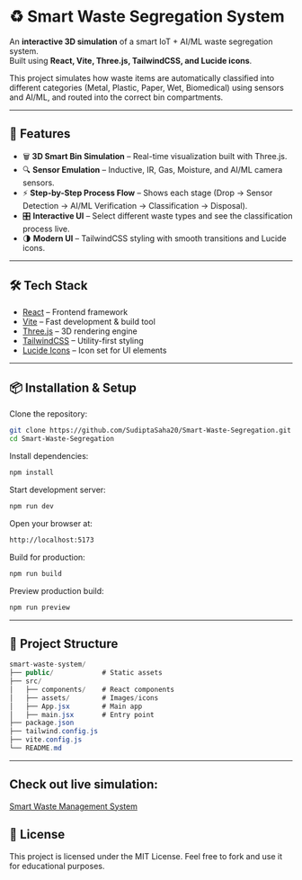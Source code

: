 # ♻️ Smart Waste Segregation System

An **interactive 3D simulation** of a smart IoT + AI/ML waste segregation system.  
Built using **React, Vite, Three.js, TailwindCSS, and Lucide icons**.  

This project simulates how waste items are automatically classified into different categories (Metal, Plastic, Paper, Wet, Biomedical) using sensors and AI/ML, and routed into the correct bin compartments.

---

## 🚀 Features

- 🗑 **3D Smart Bin Simulation** – Real-time visualization built with Three.js.  
- 🔍 **Sensor Emulation** – Inductive, IR, Gas, Moisture, and AI/ML camera sensors.  
- ⚡ **Step-by-Step Process Flow** – Shows each stage (Drop → Sensor Detection → AI/ML Verification → Classification → Disposal).  
- 🎛 **Interactive UI** – Select different waste types and see the classification process live.  
- 🌗 **Modern UI** – TailwindCSS styling with smooth transitions and Lucide icons.  

---

## 🛠️ Tech Stack

- [React](https://react.dev/) – Frontend framework  
- [Vite](https://vitejs.dev/) – Fast development & build tool  
- [Three.js](https://threejs.org/) – 3D rendering engine  
- [TailwindCSS](https://tailwindcss.com/) – Utility-first styling  
- [Lucide Icons](https://lucide.dev/) – Icon set for UI elements  

---

## 📦 Installation & Setup

Clone the repository:
```bash
git clone https://github.com/SudiptaSaha20/Smart-Waste-Segregation.git
cd Smart-Waste-Segregation
```

Install dependencies:
```bash
npm install
```

Start development server:
```bash
npm run dev
```

Open your browser at:
```bash
http://localhost:5173
```

Build for production:
```bash
npm run build
```

Preview production build:
```bash
npm run preview
```

---

## 📂 Project Structure
```csharp
smart-waste-system/
├── public/            # Static assets
├── src/
│   ├── components/    # React components
│   ├── assets/        # Images/icons
│   ├── App.jsx        # Main app
│   ├── main.jsx       # Entry point
├── package.json
├── tailwind.config.js
├── vite.config.js
└── README.md

```
---
## Check out live simulation:
[Smart Waste Management System](https://smart-waste-segregation-lemon.vercel.app/)

## 📜 License

This project is licensed under the MIT License.
Feel free to fork and use it for educational purposes.
